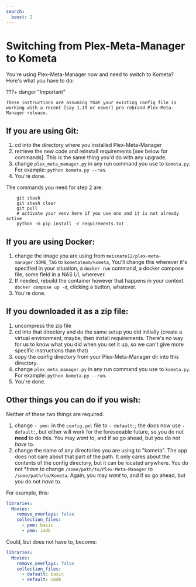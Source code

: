 ```yaml
---
search:
  boost: 2
---
```

# Switching from Plex-Meta-Manager to Kometa

You're using Plex-Meta-Manager now and need to switch to Kometa? Here's what you have to do:

???+ danger "Important"

    These instructions are assuming that your existing config file is working with a recent [say 1.19 or newer] pre-rebrand Plex-Meta-Manager release.

## If you are using Git:

1. cd into the directory where you installed Plex-Meta-Manager
2. retrieve the new code and reinstall requirements [see below for commands]. This is the same thing you'd do with any upgrade.
3. change `plex_meta_manager.py` in any run command you use to `kometa.py`. For example: `python kometa.py --run`.
4. You're done.

The commands you need for step 2 are:

```
    git stash
    git stash clear
    git pull
    # activate your venv here if you use one and it is not already active
    python -m pip install -r requirements.txt
```

## If you are using Docker:

1. change the image you are using from `meisnate12/plex-meta-manager:SOME_TAG` to `kometateam/kometa`, 
You'll change this wherever it's specified in your situation, a `docker run` command, a docker compose file, some field in a NAS UI, wherever.
2. If needed, rebuild the container however that happens in your context. `docker compose up -d`, clicking a button, whatever.
3. You're done.

## If you downloaded it as a zip file:

1. uncompress the zip file
2. cd into that directory and do the same setup you did initially (create a virtual environment, maybe, then install requirements. 
There's no way for us to know what you did when you set it up, so we can't give more specific instructions than that)
3. copy the config directory from your Plex-Meta-Manager dir into this directory.
4. change `plex_meta_manager.py` in any run command you use to `kometa.py`. For example: `python kometa.py --run`.
5. You're done.

## Other things you can do if you wish:

Neither of these two things are required.

1. change `- pmm:` in the `config.yml` file to `- default:`; the docs now use `- default:`, but either will work for the foreseeable future, 
so you do not **need** to do this. You may *want* to, and if so go ahead, but you do not *have* to.
2. change the name of any directories you are using to "kometa". The app does not care about that part of the path. It only cares about the contents of the config directory, but it can be 
located anywhere. You do not **have* to change `/some/path/to/Plex-Meta-Manager` to `/some/path/to/Kometa`. Again, you may *want* to, and if so go ahead, but you do not *have* to.

For example, this:

```yaml
libraries:
  Movies:
    remove_overlays: false
    collection_files:
      - pmm: basic
      - pmm: imdb
```

Could, but does not have to, become:

```yaml
libraries:
  Movies:
    remove_overlays: false
    collection_files:
      - default: basic
      - default: imdb
```
